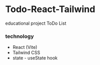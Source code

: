 # Todo-React-Tailwind

educational project ToDo List

### technology

- React (Vite)
- Tailwind CSS
- state - useState hook
